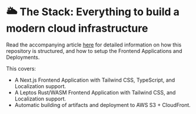 # 🌥️ The Stack: Everything to build a modern cloud infrastructure

Read the accompanying article [here](https://codetalk.io/posts/2023-10-16-the-stack-part-3.html) for detailed information on how this repository is structured, and how to setup the Frontend Applications and Deployments.

This covers:

- A Next.js Frontend Application with Tailwind CSS, TypeScript, and Localization support.
- A Leptos Rust/WASM Frontend Application with Tailwind CSS, and Localization support.
- Automatic building of artifacts and deployment to AWS S3 + CloudFront.
